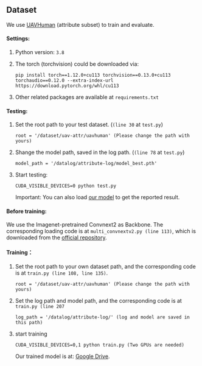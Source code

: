 ## Dataset
We use [UAVHuman](https://github.com/sutdcv/UAV-Human) (attribute subset) to train and evaluate.


#### Settings:

1. Python version: `3.8`

2. The torch (torchvision) could be downloaded via:
   
   ```
   pip install torch==1.12.0+cu113 torchvision==0.13.0+cu113 torchaudio==0.12.0 --extra-index-url https://download.pytorch.org/whl/cu113
   ```

3. Other related packages are available at `requirements.txt`


#### Testing:

1. Set the root path to your test dataset. (`(line 30` at `test.py`)
   
   ```
   root = '/dataset/uav-attr/uavhuman' (Please change the path with yours)
   ```

2. Shange the model path, saved in the log path. (`(line 78` at `test.py`)  
   
   ```
   model_path = '/datalog/attribute-log/model_best.pth'
   ```

3. Start testing:
   
   ```
   CUDA_VISIBLE_DEVICES=0 python test.py
   ```
   
   Important: You can also load [our model](https://drive.google.com/drive/folders/1ZkSKgEyIr4Vj-OKNIplC2_CxERNQUbPV?usp=sharing) to get the reported result. 

#### Before training:

We use the Imagenet-pretrained Convnext2 as Backbone.
The corresponding loading code is at `multi_convnextv2.py (line 113)`, which is downloaded from the [official repository](https://dl.fbaipublicfiles.com/convnext/convnextv2/im22k/convnextv2_large_22k_224_ema.pt).

#### Training：

1. Set the root path to your own dataset path, and the corresponding code is at `train.py (line 108, line 135)`.
   
   ```
   root = '/dataset/uav-attr/uavhuman' (Please change the path with yours)
   ```

2. Set the log path and model path, and the corresponding code is at `train.py (line 207` 
   
   ```
   log_path = '/datalog/attribute-log/' (log and model are saved in this path)
   ```

3. start training
   
   ```
   CUDA_VISIBLE_DEVICES=0,1 python train.py (Two GPUs are needed)
   ```
   
   Our trained model is at: [Google Drive](https://drive.google.com/drive/folders/1ZkSKgEyIr4Vj-OKNIplC2_CxERNQUbPV?usp=sharing).
